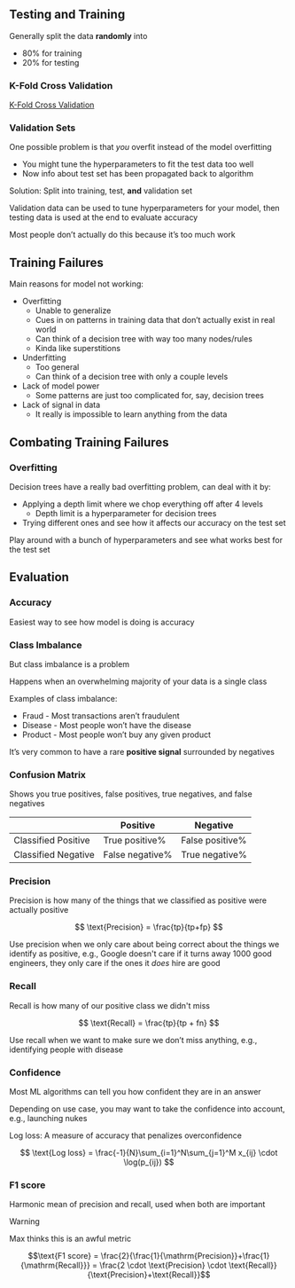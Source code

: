 
## Testing and Training

Generally split the data **randomly** into

- 80% for training
- 20% for testing

### K-Fold Cross Validation

[K-Fold Cross Validation](<K-Fold Cross Validation.md>)

### Validation Sets

One possible problem is that *you* overfit instead of the model overfitting

- You might tune the hyperparameters to fit the test data too well
- Now info about test set has been propagated back to algorithm

Solution: Split into training, test, **and** validation set

Validation data can be used to tune hyperparameters for your model, then testing data is used at the end to evaluate accuracy

Most people don’t actually do this because it’s too much work

## Training Failures

Main reasons for model not working:

- Overfitting
  - Unable to generalize
  - Cues in on patterns in training data that don’t actually exist in real world
  - Can think of a decision tree with way too many nodes/rules
  - Kinda like superstitions
- Underfitting
  - Too general
  - Can think of a decision tree with only a couple levels
- Lack of model power
  - Some patterns are just too complicated for, say, decision trees
- Lack of signal in data
  - It really is impossible to learn anything from the data

## Combating Training Failures

### Overfitting

Decision trees have a really bad overfitting problem, can deal with it by:

- Applying a depth limit where we chop everything off after 4 levels
  - Depth limit is a hyperparameter for decision trees
- Trying different ones and see how it affects our accuracy on the test set

Play around with a bunch of hyperparameters and see what works best for the test set

## Evaluation

### Accuracy

Easiest way to see how model is doing is accuracy

### Class Imbalance

But class imbalance is a problem

Happens when an overwhelming majority of your data is a single class

Examples of class imbalance:

- Fraud - Most transactions aren’t fraudulent
- Disease - Most people won’t have the disease
- Product - Most people won’t buy any given product

It’s very common to have a rare **positive signal** surrounded by negatives

### Confusion Matrix

Shows you true positives, false positives, true negatives, and false negatives

|  | Positive | Negative |
| --- | --- | --- |
| Classified Positive | True positive% | False positive% |
| Classified Negative | False negative% | True negative% |

### Precision

Precision is how many of the things that we classified as positive were actually positive

$$
\text{Precision} = \frac{tp}{tp+fp}
$$

Use precision when we only care about being correct about the things we identify as positive, e.g., Google doesn't care if it turns away 1000 good engineers, they only care if the ones it *does* hire are good

### Recall

Recall is how many of our positive class we didn't miss

$$
\text{Recall} = \frac{tp}{tp + fn}
$$

Use recall when we want to make sure we don’t miss anything, e.g., identifying people with disease

### Confidence

Most ML algorithms can tell you how confident they are in an answer

Depending on use case, you may want to take the confidence into account, e.g., launching nukes

Log loss: A measure of accuracy that penalizes overconfidence

$$
\text{Log loss} = \frac{-1}{N}\sum_{i=1}^N\sum_{j=1}^M x_{ij} \cdot \log(p_{ij})
$$

### F1 score

Harmonic mean of precision and recall, used when both are important

> [!warning]
> Max thinks this is an awful metric

$$\text{F1 score} = \frac{2}{\frac{1}{\mathrm{Precision}}+\frac{1}{\mathrm{Recall}}} = \frac{2 \cdot \text{Precision} \cdot \text{Recall}}{\text{Precision}+\text{Recall}}$$